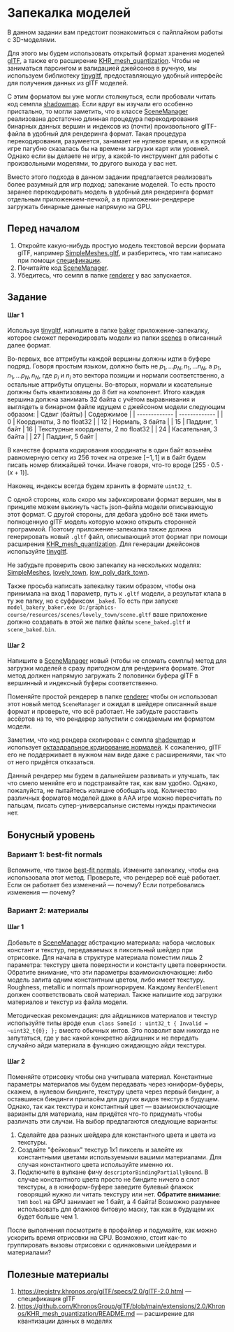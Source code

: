 # Запекалка моделей

В данном задании вам предстоит познакомиться с пайплайном работы с 3D-моделями.

Для этого мы будем использовать открытый формат хранения моделей [glTF](https://github.com/KhronosGroup/glTF), а также его расширение [KHR_mesh_quantization](https://github.com/KhronosGroup/glTF/blob/main/extensions/2.0/Khronos/KHR_mesh_quantization/README.md).
Чтобы не заниматься парсингом и валидацией джейсонов в ручную, мы используем библиотеку [tinygltf](https://github.com/syoyo/tinygltf), предоставляющую удобный интерфейс для получения данных из glTF моделей.

С этим форматом вы уже могли столкнуться, если пробовали читать код семпла [shadowmap](/samples/shadowmap/).
Если вдруг вы изучали его особенно пристально, то могли заметить, что в классе [SceneManager](/common/scene/SceneManager.cpp) реализована достаточно длинная процедура перекодирования бинарных данных вершин и индексов из (почти) произвольного glTF-файла в удобный для рендеринга формат.
Такая процедура перекодирования, разумеется, занимает не нулевое время, и в крупной игре пагубно сказалась бы на времени загрузки карт или уровней.
Однако если вы делаете не игру, а какой-то инструмент для работы с произвольными моделями, то другого выхода у вас нет.

Вместо этого подхода в данном задании предлагается реализовать более разумный для игр подход: запекание моделей.
То есть просто заранее перекодировать модель в удобный для рендеринга формат отдельным приложением-печкой, а в приложении-рендерере загружать бинарные данные напрямую на GPU.

## Перед началом

 1. Откройте какую-нибудь простую модель текстовой версии формата glTF, например [SimpleMeshes.gltf](/resources/scenes/SimpleMeshes/glTF/SimpleMeshes.gltf), и разберитесь, что там написано при помощи [спецификации](https://registry.khronos.org/glTF/specs/2.0/glTF-2.0.html).
 2. Почитайте код [SceneManager](/common/scene/SceneManager.cpp).
 3. Убедитесь, что семпл в папке [renderer](./renderer/) у вас запускается.

## Задание

#### Шаг 1

Используя [tinygltf](https://github.com/syoyo/tinygltf), напишите в папке [baker](baker) приложение-запекалку, которое сможет перекодировать модели из папки [scenes](/resources/scenes/) в описанный далее формат.

Во-первых, все аттрибуты каждой вершины должны идти в буфере подряд.
Говоря простым языком, должно быть не $p_1, \dots p_N, n_1, \dots n_N$, а $p_1, n_1, \dots p_N, n_N$, где $p_i$ и $n_i$ это вектора позиции и нормали соответственно, а остальные аттрибуты опущены.
Во-вторых, нормали и касательные должны быть квантизованы до 8 бит на компонент.
Итого каждая вершина должна занимать 32 байта с учётом выравнивания и выглядеть в бинарном файле идущем с джейсоном модели следующим образом:
| Сдвиг (байты) | Содержимое    |
| ------------- | ------------- |
| 0  | Координаты, 3 по float32 |
| 12 | Нормаль, 3 байта |
| 15 | Паддинг, 1 байт
| 16 | Текстурные координаты, 2 по float32 |
| 24 | Касательная, 3 байта |
| 27 | Паддинг, 5 байт |

В качестве формата кодирования координаты в один байт возьмём равномерную сетку из 256 точек на отрезке $[-1, 1]$ и в байт будем писать номер ближайшей точки.
Иначе говоря, что-то вроде $[255\cdot0.5\cdot(x + 1)]$.

Наконец, индексы всегда будем хранить в формате `uint32_t`.

С одной стороны, коль скоро мы зафиксировали формат вершин, мы в принципе можем выкинуть часть json-файла модели описывающую этот формат.
С другой стороны, для дебага удобно всё таки иметь полноценную glTF модель которую можно открыть сторонней программой.
Поэтому приложение-запекалка также должна генерировать новый `.gltf` файл, описывающий этот формат при помощи расширения [KHR_mesh_quantization](https://github.com/KhronosGroup/glTF/blob/main/extensions/2.0/Khronos/KHR_mesh_quantization/README.md).
Для генерации джейсонов используйте [tinygltf](https://github.com/syoyo/tinygltf).

Не забудьте проверить свою запекалку на нескольких моделях: [SimpleMeshes](/resources/scenes/SimpleMeshes/), [lovely_town](/resources/scenes/lovely_town/), [low_poly_dark_town](/resources/scenes/low_poly_dark_town/).

Также просьба написать запекалку таким образом, чтобы она принимала на вход 1 параметр, путь к `.gltf` модели, а результат клала в ту же папку, но с суффиксом `_baked`.
То есть при запуске `model_bakery_baker.exe D:/graphics-course/resources/scenes/lovely_town/scene.gltf` ваше приложение должно создавать в этой же папке файлы `scene_baked.gltf` и `scene_baked.bin`.

#### Шаг 2

Напишите в [SceneManager](/common/scene/SceneManager.hpp) новый (чтобы не сломать семплы) метод для загрузки моделей в сразу пригодном для рендеринга формате.
Этот метод должен напрямую загружать 2 половинки буфера glTF в вершинный и индексный буферы соответственно.

Поменяйте простой рендерер в папке [renderer](renderer) чтобы он использовал этот новый метод `SceneManager` и ожидал в шейдере описанный выше формат и проверьте, что всё работает.
Не забудьте расставить ассёртов на то, что рендерер запустили с ожидаемым им форматом модели.

Заметим, что код рендера скопирован с семпла [shadowmap](/samples/shadowmap/) и использует [октаэдральное кодирование нормалей](https://knarkowicz.wordpress.com/2014/04/16/octahedron-normal-vector-encoding/).
К сожалению, glTF его не поддерживает в нужном нам виде даже с расширениями, так что от него придётся отказаться.

Данный рендерер мы будем в дальнейшем развивать и улучшать, так что смело меняйте его и подстраивайте так, как вам удобно.
Однако, пожалуйста, не пытайтесь излишне обобщать код.
Количество различных форматов моделей даже в ААА игре можно пересчитать по пальцам, писать супер-универсальные системы нужды практически нет.

## Бонусный уровень

### Вариант 1: best-fit normals

Вспомните, что такое [best-fit normals](https://knarkowicz.wordpress.com/2014/04/16/octahedron-normal-vector-encoding/).
Измените запекалку, чтобы она использовала этот метод.
Проверьте, что рендерер всё ещё работает.
Если он работает без изменений &mdash; почему? Если потребовались изменения &mdash; почему?

### Вариант 2: материалы

#### Шаг 1

Добавьте в [SceneManager](/common/scene/SceneManager.hpp) абстракцию материала: набора числовых констант и текстур, передаваемых в пиксельный шейдер при отрисовке.
Для начала в структуре материала поместим лишь 2 параметра: текстуру цвета поверхности и константу цвета поверхности.
Обратите внимание, что эти параметры взаимоисключающие: либо модель залита одним константным цветом, либо имеет текстуру.
Roughness, metallic и normals проигнорируем.
Каждому `RenderElement` должен соответствовать свой материал.
Также напишите код загрузки материалов и текстур из файла модели.

Методическая рекомендация: для айдишников материалов и текстур используйте типы вроде `enum class SomeId : uint32_t { Invalid = ~uint32_t{0}; };` вместо обычных интов.
Это позволит вам никогда не запутаться, где у вас какой конкретно айдишник и не передать случайно айди материала в функцию ожидающую айди текстуры.

#### Шаг 2

Поменяйте отрисовку чтобы она учитывала материал.
Константные параметры материалов мы будем передавать через юниформ-буферы, скажем, в нулевом биндинге, текстуру цвета через первый биндинг, а оставшиеся биндинги припасём для других видов текстур в будущем.
Однако, так как текстура и константный цвет &mdash; взаимоисключающие варианты для материала, нам придётся что-то придумать чтобы различать эти случаи.
На выбор предлагаются следующие варианты:

1. Сделайте два разных шейдера для константного цвета и цвета из текстуры.
2. Создайте "фейковых" текстур 1x1 пиксель и залейте их константными цветами используемыми вашими материалами.
   Для случая константного цвета используйте именно их.
3. Подключите в вулкане фичу `descriptorBindingPartiallyBound`.
   В случае константного цвета просто не биндите ничего в слот текстуры, а в юниформ-буфере заведите булевый флажок говорящий нужно ли читать текстуру или нет.
   **Обратите внимание**: тип `bool` на GPU занимает не 1 байт, а 4 байта!
   Возможно разумнее использовать для флажков битовую маску, так как в будущем их будет больше чем 1.

После выполнения посмотрите в профайлер и подумайте, как можно ускорить время отрисовки на CPU.
Возможно, стоит как-то группировать вызовы отрисовки с одинаковыми шейдерами и материалами?

## Полезные материалы

 1. https://registry.khronos.org/glTF/specs/2.0/glTF-2.0.html &mdash; спецификация glTF
 2. https://github.com/KhronosGroup/glTF/blob/main/extensions/2.0/Khronos/KHR_mesh_quantization/README.md &mdash; расширение для квантизации данных в моделях
